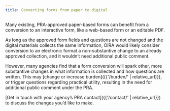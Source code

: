 ```yaml
---
title: Converting forms from paper to digital
---
```


Many existing, PRA-approved paper-based forms can benefit from a conversion to an interactive form, like a web-based form or an editable PDF.

As long as the approved form fields and questions are not changed and the digital materials collects the same information, OIRA would likely consider conversion to an electronic format a non-substantive change to an already approved collection, and it wouldn’t need additional public comment.

However, many agencies find that a form conversion will spark other, more substantive changes in what information is collected and how questions are written. This may [change or increase burden]({{'/burden/' | relative_url}}), or trigger questions regarding practical utility, resulting in the need for additional public comment under the PRA. 

[Get in touch with your agency’s PRA contact]({{'/contact/' | relative_url}}) to discuss the changes you’d like to make.

